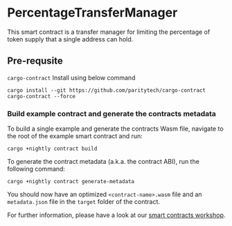 # PercentageTransferManager
This smart contract is a transfer manager for limiting the percentage of token supply that a single address can hold.
  

## Pre-requsite
`cargo-contract` Install using below command
```
cargo install --git https://github.com/paritytech/cargo-contract cargo-contract --force
```

### Build example contract and generate the contracts metadata

To build a single example and generate the contracts Wasm file, navigate to the root of the example smart contract and run:

```
cargo +nightly contract build

```

To generate the contract metadata (a.k.a. the contract ABI), run the following command:

```
cargo +nightly contract generate-metadata

```

You should now have an optimized  `<contract-name>.wasm`  file and an  `metadata.json`  file in the  `target`  folder of the contract.

For further information, please have a look at our  [smart contracts workshop](https://substrate.dev/substrate-contracts-workshop/).